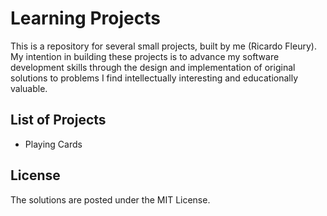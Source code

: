 # Learning Projects

This is a repository for several small projects, built by me (Ricardo Fleury).  My intention in building these projects is to advance my software development skills through the design and implementation of original solutions to problems I find intellectually interesting and educationally valuable.

## List of Projects

* Playing Cards

## License

The solutions are posted under the MIT License.